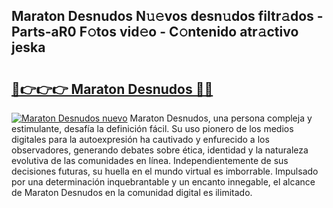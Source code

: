 ## Maraton Desnudos N𝚞𝚎vos desn𝚞dos filtr𝚊dos - Parts-aR0 F𝚘tos vid𝚎o - C𝚘ntenido atr𝚊ctivo jeska

# <h2><a href="http://mb8vpg.tromn.icu/?c=Maraton+Desnudos">🔗👉👉👉 Maraton Desnudos 🔗🔗</a></h2>

[![Maraton Desnudos nuevo](https://i.imgur.com/pEAQMta.gif)](http://mb8vpg.tromn.icu/?c=Maraton+Desnudos)
Maraton Desnudos, una persona compleja y estimulante, desafía la definición fácil. Su uso pionero de los medios digitales para la autoexpresión ha cautivado y enfurecido a los observadores, generando debates sobre ética, identidad y la naturaleza evolutiva de las comunidades en línea. Independientemente de sus decisiones futuras, su huella en el mundo virtual es imborrable. Impulsado por una determinación inquebrantable y un encanto innegable, el alcance de Maraton Desnudos en la comunidad digital es ilimitado.
